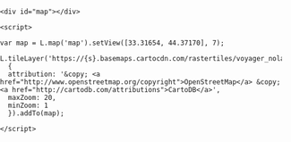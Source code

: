 <html>
<head>
    <title>Test Map</title>
    <link rel="stylesheet" href="https://unpkg.com/leaflet@1.7.1/dist/leaflet.css"
       integrity="sha512-xodZBNTC5n17Xt2atTPuE1HxjVMSvLVW9ocqUKLsCC5CXdbqCmblAshOMAS6/keqq/sMZMZ19scR4PsZChSR7A=="
       crossorigin=""/>
    <script src="https://unpkg.com/leaflet@1.7.1/dist/leaflet.js"
       integrity="sha512-XQoYMqMTK8LvdxXYG3nZ448hOEQiglfqkJs1NOQV44cWnUrBc8PkAOcXy20w0vlaXaVUearIOBhiXZ5V3ynxwA=="
       crossorigin=""></script>
    <style>
        body { margin:0; padding:0; }
        #map { position:absolute; top:0; bottom:0; left:0; right:0; width:100%; }
    </style>
</head>
<body>

    <div id="map"></div>

    <script>

    var map = L.map('map').setView([33.31654, 44.37170], 7);

    L.tileLayer('https://{s}.basemaps.cartocdn.com/rastertiles/voyager_nolabels/{z}/{x}/{y}.png',
      {
      attribution: '&copy; <a href="http://www.openstreetmap.org/copyright">OpenStreetMap</a> &copy; <a href="http://cartodb.com/attributions">CartoDB</a>',
      maxZoom: 20,
      minZoom: 1
      }).addTo(map);

    </script>

</body>
</html>
